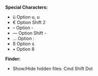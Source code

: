 **Special Characters:**

*	ü		Option u, u
*	€		Option Shift 2
*	–		Option -
*	—      Option Shift -
*	…		Option :
*	ß		Option s
*	•		Option 8

**Finder:**

* Show/Hide hidden files:	Cmd Shift Dot
